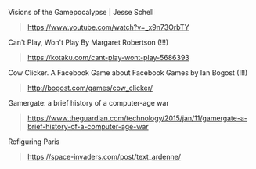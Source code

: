Visions of the Gamepocalypse | Jesse Schell

> https://www.youtube.com/watch?v=_x9n73OrbTY

Can't Play, Won't Play By Margaret Robertson (!!!)

> https://kotaku.com/cant-play-wont-play-5686393

Cow Clicker. A Facebook Game about Facebook Games by Ian Bogost (!!!)

> http://bogost.com/games/cow_clicker/

Gamergate: a brief history of a computer-age war

> https://www.theguardian.com/technology/2015/jan/11/gamergate-a-brief-history-of-a-computer-age-war

Refiguring Paris 

> https://space-invaders.com/post/text_ardenne/